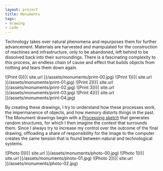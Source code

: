 ```yaml
---
layout: project
title: Monuments
tags:
- drawing
- code
---
```


Technology takes over natural phenomena and repurposes them for further advancement. Materials are harvested and manipulated for the construction of machines and infrastructure, only to be abandoned, left behind to be dissolved back into their surroundings. There is a fascinating complexity to this process, an endless chain of cause and effect that builds objects from nothing and tears them down again.

![Print 0]({{ site.url }}/assets/monuments/print-00.jpg)
![Print 1]({{ site.url }}/assets/monuments/print-01.jpg)
![Print 2]({{ site.url }}/assets/monuments/print-02.jpg)
![Print 3]({{ site.url }}/assets/monuments/print-03.jpg)
![Print 4]({{ site.url }}/assets/monuments/print-04.jpg)

By creating these drawings, I try to understand how these processes work, the impermanence of objects, and how memory distorts things in the past. The Monument drawings begin with a [Processing sketch](https://github.com/nonphoto/processing/tree/master/cube_system) that generates random structures, for which I then imagine the context that surrounds them. Since I always try to increase my control over the outcome of the final drawing, offloading a share of responsibility for the image to the computer creates the same tension that is found between natural and technological systems.

![Photo 0]({{ site.url }}/assets/monuments/photo-00.jpg)
![Photo 1]({{ site.url }}/assets/monuments/photo-01.jpg)
![Photo 2]({{ site.url }}/assets/monuments/photo-02.jpg)
